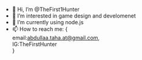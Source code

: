 - 👋 Hi, I’m @TheFirst1Hunter
- 👀 I’m interested in game design and develomenet
- 🌱 I’m currently using node.js
- 📫 How to reach me: { <br>
  email:abdullaa.taha.at@gmail.com,<br>
  IG:TheFirstHunter<br>
  }

